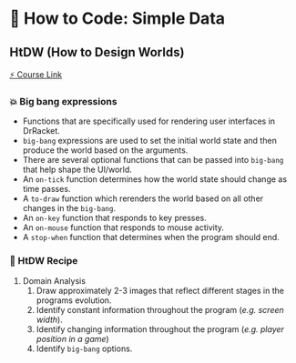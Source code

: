 # :page_with_curl: How to Code: Simple Data

## HtDW (How to Design Worlds)

[:zap: Course Link](https://courses.edx.org/courses/course-v1:UBCx+HtC1x+2T2017/77860a93562d40bda45e452ea064998b/#HtDW)

### :boom: Big bang expressions

- Functions that are specifically used for rendering user interfaces in DrRacket.
- `big-bang` expressions are used to set the initial world state and then produce the world based on the arguments.
- There are several optional functions that can be passed into `big-bang` that help shape the UI/world.
- An `on-tick` function determines how the world state should change as time passes.
- A `to-draw` function which rerenders the world based on all other changes in the `big-bang`.
- An `on-key` function that responds to key presses.
- An `on-mouse` function that responds to mouse activity.
- A `stop-when` function that determines when the program should end.

### :orange_book: HtDW Recipe

1. Domain Analysis
    1. Draw approximately 2-3 images that reflect different stages in the programs evolution.
    2. Identify constant information throughout the program (_e.g. screen width_).
    3. Identify changing information throughout the program (_e.g. player position in a game_)
    4. Identify `big-bang` options.
